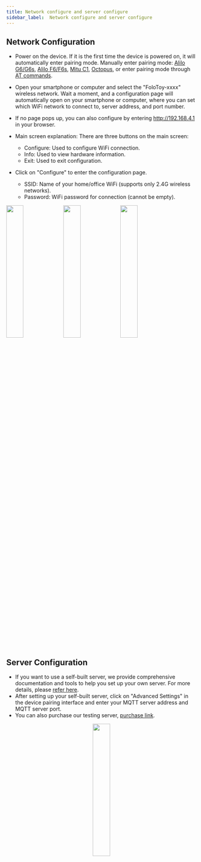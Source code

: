 ```yaml
---
title: Network configure and server configure
sidebar_label:  Network configure and server configure
---
```


## Network Configuration

- Power on the device. If it is the first time the device is powered on, it will automatically enter pairing mode. Manually enter pairing mode: [Alilo G6/G6s](../toy-pcb-replacement/alilo-g6.md#how-to-enter-pairing-mode), [Alilo F6/F6s](../toy-pcb-replacement/alilo-f6.md#how-to-enter-pairing-mode), [Mitu C1](../toy-pcb-replacement/mitu-c1.md#how-to-enter-pairing-mode), [Octopus](../dev-suit/quickstart.md#how-to-enter-pairing-mode), or enter pairing mode through [AT commands](../at-command.mdx#reset-wifi-and-enter-pairing-mode).

- Open your smartphone or computer and select the "FoloToy-xxxx" wireless network. Wait a moment, and a configuration page will automatically open on your smartphone or computer, where you can set which WiFi network to connect to, server address, and port number.

- If no page pops up, you can also configure by entering http://192.168.4.1 in your browser.

- Main screen explanation: There are three buttons on the main screen:

  - Configure: Used to configure WiFi connection.
  - Info: Used to view hardware information.
  - Exit: Used to exit configuration.

- Click on "Configure" to enter the configuration page.

  - SSID: Name of your home/office WiFi (supports only 2.4G wireless networks).
  - Password: WiFi password for connection (cannot be empty).

<img width="30%" src="https://github.com/FoloToy/folotoy-doc/assets/41461127/a5716e99-c5c9-4ff1-8da8-acbfb6ed664e" /><img width="30%" src="https://github.com/FoloToy/folotoy-doc/assets/41461127/2a778703-a976-45dd-beae-30de076bd25a" /><img width="30%" src="https://github.com/FoloToy/folotoy-doc/assets/41461127/3a0def94-a139-4d8a-aa82-4c2f60721faa" />


## Server Configuration

- If you want to use a self-built server, we provide comprehensive documentation and tools to help you set up your own server. For more details, please [refer here](https://docs.folotoy.com/).
- After setting up your self-built server, click on "Advanced Settings" in the device pairing interface and enter your MQTT server address and MQTT server port.
- You can also purchase our testing server, [purchase link](https://item.taobao.com/item.htm?ft=t&id=753948021813&spm=a21dvs.23580594.0.0.52de3d0dWo8kQY&skuId=5273699128887).

<center>
  <img
    width="30%"
    src="https://github.com/FoloToy/folotoy-doc/assets/41461127/56dba04d-b13e-4119-bb7e-703ac2e30253"
  />
</center>